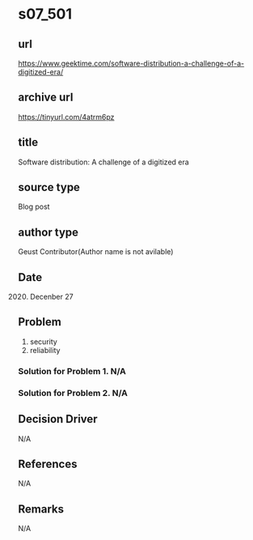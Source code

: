 # s07_501

## url
https://www.geektime.com/software-distribution-a-challenge-of-a-digitized-era/

## archive url
https://tinyurl.com/4atrm6pz

## title
Software distribution: A challenge of a digitized era

## source type
Blog post

## author type
Geust Contributor(Author name is not avilable)

## Date
2020. Decenber 27

## Problem
1. security
2. reliability


### Solution for Problem 1. N/A
### Solution for Problem 2. N/A


## Decision Driver
N/A


## References
N/A

## Remarks
N/A